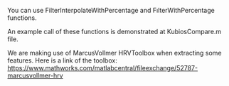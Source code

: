 You can use FilterInterpolateWithPercentage and FılterWithPercentage functions.

An example call of these functions is demonstrated at KubiosCompare.m file.

We are making use of MarcusVollmer HRVToolbox when extracting some features. Here is a link of the toolbox:
https://www.mathworks.com/matlabcentral/fileexchange/52787-marcusvollmer-hrv